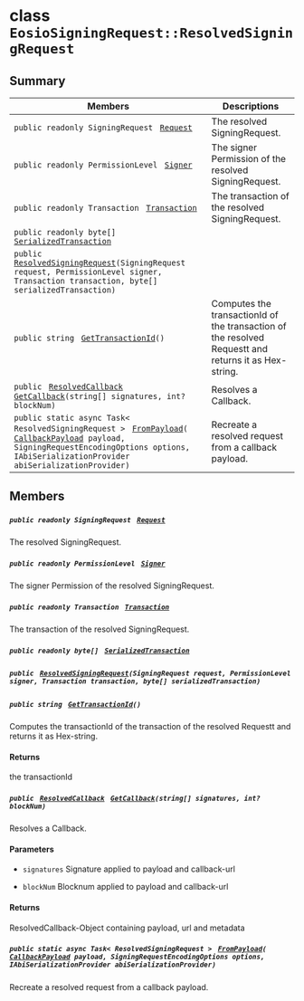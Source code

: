 # class `EosioSigningRequest::ResolvedSigningRequest` 

## Summary

 Members                                | Descriptions                                
----------------------------------------|---------------------------------------------
`public readonly SigningRequest ` [`Request`](#class_eosio_signing_request_1_1_resolved_signing_request_1a4666af447650f0245e81089f8a749b5b) | The resolved SigningRequest.
`public readonly PermissionLevel ` [`Signer`](#class_eosio_signing_request_1_1_resolved_signing_request_1a0a4aac3f0767967dc5d8ba8db946abaa) | The signer Permission of the resolved SigningRequest.
`public readonly Transaction ` [`Transaction`](#class_eosio_signing_request_1_1_resolved_signing_request_1aca647c07a8262daff0e94acb66e91621) | The transaction of the resolved SigningRequest.
`public readonly byte[] ` [`SerializedTransaction`](#class_eosio_signing_request_1_1_resolved_signing_request_1ab6cfe929c322a59f3360d9c195e72d06) | 
`public ` [`ResolvedSigningRequest`](#class_eosio_signing_request_1_1_resolved_signing_request_1a07c31983fda249e2ee6f801164a4e605)`(SigningRequest request, PermissionLevel signer, Transaction transaction, byte[] serializedTransaction)` | 
`public string ` [`GetTransactionId`](#class_eosio_signing_request_1_1_resolved_signing_request_1a94044203785090e906fc67365627a703)`()` | Computes the transactionId of the transaction of the resolved Requestt and returns it as Hex-string.
`public ` [`ResolvedCallback`](EosioSigningRequest--ResolvedCallback.md)` ` [`GetCallback`](#class_eosio_signing_request_1_1_resolved_signing_request_1ad126e303ff168defce630b0fb2dc2bb9)`(string[] signatures, int? blockNum)` | Resolves a Callback.
`public static async Task< ResolvedSigningRequest > ` [`FromPayload`](#class_eosio_signing_request_1_1_resolved_signing_request_1ab4f0cd7d51b327eb9592efd2c988226e)`(` [`CallbackPayload`](EosioSigningRequest--CallbackPayload.md)` payload, SigningRequestEncodingOptions options, IAbiSerializationProvider abiSerializationProvider)` | Recreate a resolved request from a callback payload.

## Members

##### `public readonly SigningRequest ` [`Request`](#class_eosio_signing_request_1_1_resolved_signing_request_1a4666af447650f0245e81089f8a749b5b) 

The resolved SigningRequest.

##### `public readonly PermissionLevel ` [`Signer`](#class_eosio_signing_request_1_1_resolved_signing_request_1a0a4aac3f0767967dc5d8ba8db946abaa) 

The signer Permission of the resolved SigningRequest.

##### `public readonly Transaction ` [`Transaction`](#class_eosio_signing_request_1_1_resolved_signing_request_1aca647c07a8262daff0e94acb66e91621) 

The transaction of the resolved SigningRequest.

##### `public readonly byte[] ` [`SerializedTransaction`](#class_eosio_signing_request_1_1_resolved_signing_request_1ab6cfe929c322a59f3360d9c195e72d06) 

##### `public ` [`ResolvedSigningRequest`](#class_eosio_signing_request_1_1_resolved_signing_request_1a07c31983fda249e2ee6f801164a4e605)`(SigningRequest request, PermissionLevel signer, Transaction transaction, byte[] serializedTransaction)` 

##### `public string ` [`GetTransactionId`](#class_eosio_signing_request_1_1_resolved_signing_request_1a94044203785090e906fc67365627a703)`()` 

Computes the transactionId of the transaction of the resolved Requestt and returns it as Hex-string.

#### Returns
the transactionId

##### `public ` [`ResolvedCallback`](EosioSigningRequest--ResolvedCallback.md)` ` [`GetCallback`](#class_eosio_signing_request_1_1_resolved_signing_request_1ad126e303ff168defce630b0fb2dc2bb9)`(string[] signatures, int? blockNum)` 

Resolves a Callback.

#### Parameters
* `signatures` Signature applied to payload and callback-url

* `blockNum` Blocknum applied to payload and callback-url

#### Returns
ResolvedCallback-Object containing payload, url and metadata

##### `public static async Task< ResolvedSigningRequest > ` [`FromPayload`](#class_eosio_signing_request_1_1_resolved_signing_request_1ab4f0cd7d51b327eb9592efd2c988226e)`(` [`CallbackPayload`](EosioSigningRequest--CallbackPayload.md)` payload, SigningRequestEncodingOptions options, IAbiSerializationProvider abiSerializationProvider)` 

Recreate a resolved request from a callback payload.

